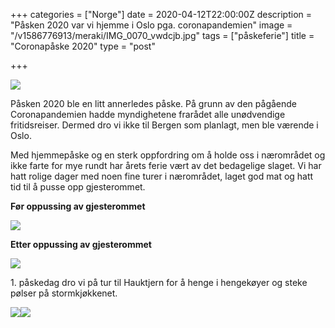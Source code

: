 +++
categories = ["Norge"]
date = 2020-04-12T22:00:00Z
description = "Påsken 2020 var vi hjemme i Oslo pga. coronapandemien"
image = "/v1586776913/meraki/IMG_0070_vwdcjb.jpg"
tags = ["påskeferie"]
title = "Coronapåske 2020"
type = "post"

+++

![](https://res.cloudinary.com/meraki-images/image/upload/w_650,f_auto,q_auto/v1586777217/meraki/IMG_0071_ph4zpi.jpg)

Påsken 2020 ble en litt annerledes påske. På grunn av den pågående Coronapandemien hadde myndighetene frarådet alle unødvendige fritidsreiser. Dermed dro vi ikke til Bergen som planlagt, men ble værende i Oslo.

Med hjemmepåske og en sterk oppfordring om å holde oss i nærområdet og ikke farte for mye rundt har årets ferie vært av det bedagelige slaget. Vi har hatt rolige dager med noen fine turer i nærområdet, laget god mat og hatt tid til å pusse opp gjesterommet.

**Før oppussing av gjesterommet**

![](https://res.cloudinary.com/meraki-images/image/upload/w_650,f_auto,q_auto/v1586777303/meraki/282ED1BA-34DE-4E0C-AEBB-ABFBB317F0ED_ulqkxl.jpg)

**Etter oppussing av gjesterommet**

![](https://res.cloudinary.com/meraki-images/image/upload/w_650,f_auto,q_auto/v1586777326/meraki/IMG_1550_cfttvi.jpg)

1\. påskedag dro vi på tur til Hauktjern for å henge i hengekøyer og steke pølser på stormkjøkkenet.

![](https://res.cloudinary.com/meraki-images/image/upload/w_650,f_auto,q_auto/v1586777405/meraki/IMG_0068_uwhca6.jpg)![](https://res.cloudinary.com/meraki-images/image/upload/w_650,f_auto,q_auto/v1586777414/meraki/A7690C0C-2AE7-469E-8A30-A465EC78C24F_uyktnw.jpg)